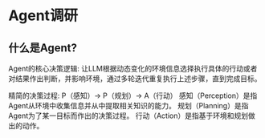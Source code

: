 # Agent调研
## 什么是Agent? 
Agent的核心决策逻辑: 让LLM根据动态变化的环境信息选择执行具体的行动或者对结果作出判断，并影响环境，通过多轮迭代重复执行上述步骤，直到完成目标。

精简的决策过程: P（感知）→ P（规划）→ A（行动）
感知（Perception）是指Agent从环境中收集信息并从中提取相关知识的能力。
规划（Planning）是指Agent为了某一目标而作出的决策过程。
行动（Action）是指基于环境和规划做出的动作。

